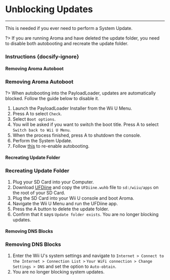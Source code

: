 # Unblocking Updates
---
This is needed if you ever need to perform a System Update.

?> If you are running Aroma and have deleted the update folder, you need to disable both autobooting and recreate the update folder.

### Instructions {docsify-ignore}

<!-- tabs:start -->

#### **Removing Aroma Autoboot**

### Removing Aroma Autoboot

?> When autobooting into the PayloadLoader, updates are automatically blocked. Follow the guide below to disable it.

1. Launch the PayloadLoader Installer from the Wii U Menu.
1. Press A to select `Check`.
1. Select `Boot options`.
1. You will be asked if you want to switch the boot title. Press A to select `Switch back to Wii U Menu`.
1. When the process finished, press A to shutdown the console.
1. Perform the System Update.
1. Follow [this](../docs/user-guide/aroma/autoboot) to re-enable autobooting.

#### **Recreating Update Folder**

### Recreating Update Folder

1. Plug your SD Card into your Computer.
1. Download [UFDiine](https://github.com/GaryOderNichts/UFDiine/releases/) and copy the `UFDiine.wuhb` file to `sd:/wiiu/apps` on the root of your SD Card.
1. Plug the SD Card into your Wii U console and boot Aroma.
1. Navigate the Wii U Menu and run the UFDiine app.
1. Press the A button to delete the update folder.
1. Confirm that it says `Update folder exists`. You are no longer blocking updates.

#### **Removing DNS Blocks**

### Removing DNS Blocks

1. Enter the Wii U's system settings and navigate to `Internet > Connect to the Internet > Connection List >` `Your WiFi connection > Change Settings > DNS` and set the option to `Auto-obtain`.
1. You are no longer blocking system updates.

<!-- tabs:end -->
